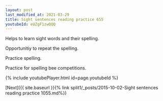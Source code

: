 ```yaml
---
layout: post
last_modified_at: 2021-03-29
title: Sight sentences reading practice 655
youtubeId: eUZgF1zwQQQ
---
```

 
 
Helps to learn sight words and their spelling.

Opportunitiy to repeat the spelling. 

Practice spelling. 
 
Practice for spelling bee competitions. 
 
{% include youtubePlayer.html id=page.youtubeId %}
 
 

[Next]({{ site.baseurl }}{% link  split1/_posts/2015-10-02-Sight sentences reading practice 1055.md%})
 
